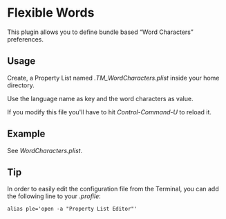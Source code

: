 # Flexible Words #
This plugin allows you to define bundle based “Word Characters” preferences.

## Usage ##
Create, a Property List named *.TM_WordCharacters.plist* inside your home directory.

Use the language name as key and the word characters as value. 

If you modify this file you'll have to hit *Control-Command-U* to reload it.

## Example ##
See *WordCharacters.plist*.

## Tip ##
In order to easily edit the configuration file from the Terminal, you can add the following line to your *.profile*:
	
	alias ple='open -a "Property List Editor"'